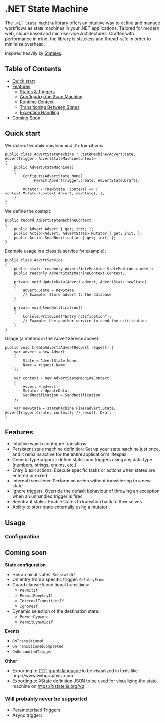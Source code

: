 # .NET State Machine

The `.NET State Machine` library offers an intuitive way to define and manage workflows as state machines in your .NET
applications. Tailored for modern web, cloud-based and microservice architectures. Crafted with performance in mind, the library is stateless and thread-safe in order to minimize overhead. 

Inspired heavily by [Stateles](https://github.com/dotnet-state-machine/stateless).

## Table of Contents

- [Quick start](#quick-start)
- [Features](#features)
    - [States & Triggers](#states--triggers)
    - [Configuring the State Machine](#configuring-the-state-machine)
    - [Runtime Context](#runtime-context)
    - [Transitioning Between States](#transitioning-between-states)
    - [Exception Handling](#exception-handling)
- [Coming Soon](#coming-soon)

## Quick start

We define the state machine and it's transitions:
```
public class AdvertStateMachine : StateMachine<AdvertState, AdvertTrigger, AdvertStateMachineContext>
{
    public AdvertStateMachine()
    {
        Configure(AdvertState.None)
            .Permit(AdvertTrigger.Create, AdvertState.Draft);
            
        Mutator = (newState, context) => { context.Mutator(context.Advert, newState); };
    }
}
```

We define the context:
```
public record AdvertStateMachineContext
{
    public Advert Advert { get; init; };
    public Action<Advert, AdvertState> Mutator { get; init; };
    public Action SendNotification { get; init; };
}
```

Example usage in a class (a service for example):
```
public class AdvertService
{
    public static readonly AdvertStateMachine StateMachine = new();
    public readonly AdvertStateMachineContext Context;

    private void UpdateData(Advert advert, AdvertState newState)
    {
        advert.State = newState;
        // Example: Store advert to the database
    }

    private void SendNotification()
    {
        Console.WriteLine("Entry notification");
        // Example: Use another service to send the notification
    }
}
```

Usage (a method in the AdvertService above):
```
public void CreateAdvert(AdvertRequest request) {
    var advert = new Advert
    {
        State = AdvertState.None,
        Name = request.Name
    };
    
    var context = new AdvertStateMachineContext
    {
        Advert = advert,
        Mutator = UpdateData,
        SendNotification = SendNotification
    };
    
    var newState = stateMachine.Fire(advert.State, AdvertTrigger.Create, context); // result: Draft
}
```

## Features

- Intuitive way to configure transitions
- Persistent state machine definition: Set up your state machine just once, and it remains active for the entire application's lifespan.
- Generic type support: define states and triggers using any data type (numbers, strings, enums, etc.)
- Entry & exit actions: Execute specific tasks or actions when states are entered or exited
- Internal transitions: Perform an action without transitioning to a new state
- Ignore triggers: Override the default behaviour of throwing an exception when an unhandled trigger is fired
- Reentrant states: Enable states to transition back to themselves
- Ability to store state externally using a mutator

## Usage
### Configuration


## Coming soon

**State configuration**
- Hierarchical states: `SubstateOf`
- On entry from a specific trigger: `OnEntryFrom`
- Guard clauses/conditional transitions: 
    - `PermitIf`
    - `PermitReentryIf`
    - `InternalTransitionIf`
    - `IgnoreIf`
- Dynamic selection of the destination state:
    - `PermitDynamic`
    - `PermitDynamicIf`

**Events**
- `OnTransitioned`
- `OnTransitionedCompleted`
- `OnUnhandledTrigger`

**Other**
- Exporting to [DOT graph language](https://en.wikipedia.org/wiki/DOT_(graph_description_language)) to be visualized in tools like http://www.webgraphviz.com.
- Exporting to [XState](https://xstate.js.org/) definition JSON to be used for visualizing the state machine on https://xstate.js.org/viz.

### Will probably never be supported
- Parameterised Triggers
- Async triggers